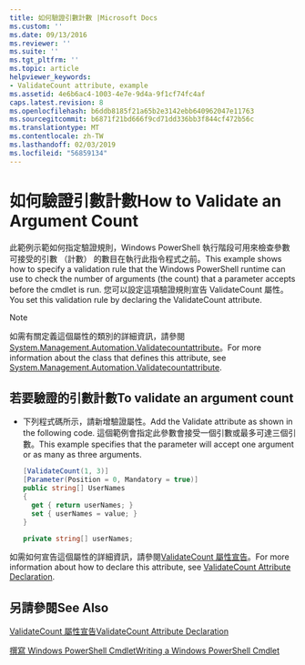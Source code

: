 ```yaml
---
title: 如何驗證引數計數 |Microsoft Docs
ms.custom: ''
ms.date: 09/13/2016
ms.reviewer: ''
ms.suite: ''
ms.tgt_pltfrm: ''
ms.topic: article
helpviewer_keywords:
- ValidateCount attribute, example
ms.assetid: 4e6b6ac4-1003-4e7e-9d4a-9f1cf74fc4af
caps.latest.revision: 8
ms.openlocfilehash: b6ddb8185f21a65b2e3142ebb640962047e11763
ms.sourcegitcommit: b6871f21bd666f9cd71dd336bb3f844cf472b56c
ms.translationtype: MT
ms.contentlocale: zh-TW
ms.lasthandoff: 02/03/2019
ms.locfileid: "56859134"
---
```

# <a name="how-to-validate-an-argument-count"></a><span data-ttu-id="bc65e-102">如何驗證引數計數</span><span class="sxs-lookup"><span data-stu-id="bc65e-102">How to Validate an Argument Count</span></span>

<span data-ttu-id="bc65e-103">此範例示範如何指定驗證規則，Windows PowerShell 執行階段可用來檢查參數可接受的引數 （計數） 的數目在執行此指令程式之前。</span><span class="sxs-lookup"><span data-stu-id="bc65e-103">This example shows how to specify a validation rule that the Windows PowerShell runtime can use to check the number of arguments (the count) that a parameter accepts before the cmdlet is run.</span></span> <span data-ttu-id="bc65e-104">您可以設定這項驗證規則宣告 ValidateCount 屬性。</span><span class="sxs-lookup"><span data-stu-id="bc65e-104">You set this validation rule by declaring the ValidateCount attribute.</span></span>

> [!NOTE]
> <span data-ttu-id="bc65e-105">如需有關定義這個屬性的類別的詳細資訊，請參閱[System.Management.Automation.Validatecountattribute](/dotnet/api/System.Management.Automation.ValidateCountAttribute)。</span><span class="sxs-lookup"><span data-stu-id="bc65e-105">For more information about the class that defines this attribute, see [System.Management.Automation.Validatecountattribute](/dotnet/api/System.Management.Automation.ValidateCountAttribute).</span></span>

## <a name="to-validate-an-argument-count"></a><span data-ttu-id="bc65e-106">若要驗證的引數計數</span><span class="sxs-lookup"><span data-stu-id="bc65e-106">To validate an argument count</span></span>

- <span data-ttu-id="bc65e-107">下列程式碼所示，請新增驗證屬性。</span><span class="sxs-lookup"><span data-stu-id="bc65e-107">Add the Validate attribute as shown in the following code.</span></span> <span data-ttu-id="bc65e-108">這個範例會指定此參數會接受一個引數或最多可達三個引數。</span><span class="sxs-lookup"><span data-stu-id="bc65e-108">This example specifies that the parameter will accept one argument or as many as three arguments.</span></span>

    ```csharp
    [ValidateCount(1, 3)]
    [Parameter(Position = 0, Mandatory = true)]
    public string[] UserNames
    {
      get { return userNames; }
      set { userNames = value; }
    }

    private string[] userNames;
    ```

<span data-ttu-id="bc65e-109">如需如何宣告這個屬性的詳細資訊，請參閱[ValidateCount 屬性宣告](./validatecount-attribute-declaration.md)。</span><span class="sxs-lookup"><span data-stu-id="bc65e-109">For more information about how to declare this attribute, see [ValidateCount Attribute Declaration](./validatecount-attribute-declaration.md).</span></span>

## <a name="see-also"></a><span data-ttu-id="bc65e-110">另請參閱</span><span class="sxs-lookup"><span data-stu-id="bc65e-110">See Also</span></span>

[<span data-ttu-id="bc65e-111">ValidateCount 屬性宣告</span><span class="sxs-lookup"><span data-stu-id="bc65e-111">ValidateCount Attribute Declaration</span></span>](./validatecount-attribute-declaration.md)

[<span data-ttu-id="bc65e-112">撰寫 Windows PowerShell Cmdlet</span><span class="sxs-lookup"><span data-stu-id="bc65e-112">Writing a Windows PowerShell Cmdlet</span></span>](./writing-a-windows-powershell-cmdlet.md)
